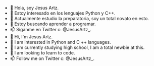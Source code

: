 - 👋 Hola, soy Jesus Artz.
- 👀 Estoy interesado en los lenguajes Python y C++.
- 🌱 Actualmente estudio la preparatoria, soy un total novato en esto.
- 💞️ Estoy buscando aprender a programar.
- 📫 Siganme en Twitter c: @JesusArtz_.
- 👋 Hi, I'm Jesus Artz.
- 👀 I am interested in Python and C ++ languages.
- 🌱 I am currently studying high school, I am a total newbie at this.
- 💞️ I am looking to learn to code.
- 📫 Follow me on Twitter c: @JesusArtz_.

<!---
JesusArtz/JesusArtz is a ✨ special ✨ repository because its `README.md` (this file) appears on your GitHub profile.
You can click the Preview link to take a look at your changes.
--->
